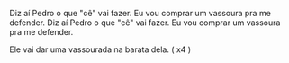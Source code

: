 Diz aí Pedro o que "cê" vai fazer. Eu vou comprar um vassoura pra me defender. 
Diz aí Pedro o que "cê" vai fazer. Eu vou comprar um vassoura pra me defender.

Ele vai dar uma vassourada na barata dela. ( x4 )

